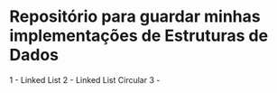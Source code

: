# Repositório para guardar minhas implementações de Estruturas de Dados
1 - Linked List
2 - Linked List Circular
3 - 
